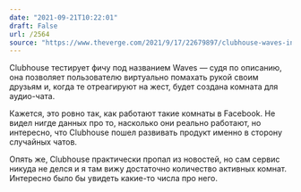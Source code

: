 ```yaml
---
date: "2021-09-21T10:22:01"
draft: False
url: /2564
source: "https://www.theverge.com/2021/9/17/22679897/clubhouse-waves-invites-audio-rooms"
---
```


Clubhouse тестирует фичу под названием Waves — судя по описанию, она позволяет пользователю виртуально помахать рукой своим друзьям и, когда те отреагируют на жест, будет создана комната для аудио-чата.

Кажется, это ровно так, как работают такие комнаты в Facebook. Не видел нигде данных про то, насколько они реально работают, но интересно, что Clubhouse пошел развивать продукт именно в сторону случайных чатов. 

Опять же, Clubhouse практически пропал из новостей, но сам сервис никуда не делся и я там вижу достаточно количество активных комнат. Интересно было бы увидеть какие-то числа про него.
